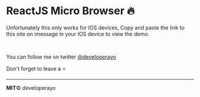 # ReactJS Micro Browser :fire:

Unfortunately this only works for IOS devices, Copy and paste the link to this site on imessage in your IOS device to view the demo.

<br>

You can follow me on twitter [@developerayo](https://twitter.com/developerayo)


Don't forget to leave a :star:

---

<b>MIT</b>&copy; developerayo
